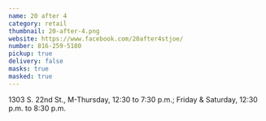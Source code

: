 ```yaml
---
name: 20 after 4
category: retail
thumbnail: 20-after-4.png
website: https://www.facebook.com/20after4stjoe/
number: 816-259-5180
pickup: true
delivery: false
masks: true
masked: true
---
```

1303 S. 22nd St., M-Thursday, 12:30 to 7:30 p.m.; Friday & Saturday, 12:30 p.m. to 8:30 p.m.